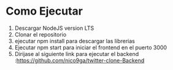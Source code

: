 # Como Ejecutar

1. Descargar NodeJS version LTS
2. Clonar el repositorio
3. ejecutar npm install para descargar las librerias
4. Ejecutar npm start para iniciar el frontend en el puerto 3000
5. Dirijase al siguiente link para ejecutar el backend :https://github.com/nico9ga/twitter-clone-Backend






